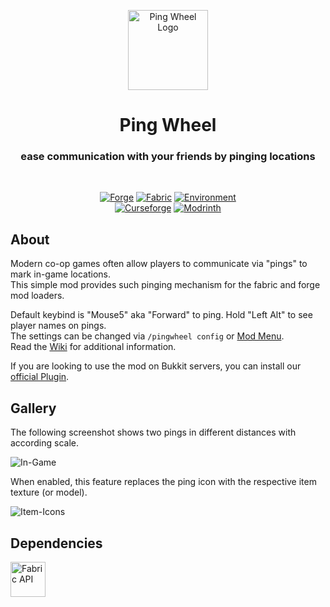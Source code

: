 <p align="center" style="text-align: center">
  <a href="https://github.com/LukenSkyne/Minecraft-Ping-Wheel">
    <img alt="Ping Wheel Logo" src=".github/icon.png" width="128" height="128" />
  </a>
</p>

<h1 align="center">Ping Wheel</h1>
<h3 align="center">ease communication with your friends by pinging locations</h3>
<br>

<div align="center">

<a href="#">![Forge](https://luken.cc/badges/forge)</a>
<a href="#">![Fabric](https://luken.cc/badges/fabric)</a>
<a href="#">![Environment](https://luken.cc/badges/environment)</a>  
<a href="https://www.curseforge.com/minecraft/mc-mods/ping-wheel">![Curseforge](https://luken.cc/badges/curseforge/734339)</a>
<a href="https://modrinth.com/mod/ping-wheel">![Modrinth](https://luken.cc/badges/modrinth/QQXAdCzh)</a>

</div>

## About

Modern co-op games often allow players to communicate via "pings" to mark in-game locations.  
This simple mod provides such pinging mechanism for the fabric and forge mod loaders.

Default keybind is "Mouse5" aka "Forward" to ping. Hold "Left Alt" to see player names on pings.  
The settings can be changed via `/pingwheel config` or [Mod Menu](https://github.com/TerraformersMC/ModMenu).  
Read the [Wiki](https://github.com/LukenSkyne/Minecraft-Ping-Wheel/wiki) for additional information.

If you are looking to use the mod on Bukkit servers, you can install our [official Plugin](https://github.com/RXJpaw/Minecraft-Ping-Wheel-Plugin/).

## Gallery

The following screenshot shows two pings in different distances with according scale.

<img src=".github/in-game-screenshot.png" alt="In-Game">

When enabled, this feature replaces the ping icon with the respective item texture (or model).

<img src=".github/item-icon-showcase.png" alt="Item-Icons">

## Dependencies

<p>
  <a href="https://github.com/FabricMC/fabric">
    <img alt="Fabric API" height="56" src="https://cdn.jsdelivr.net/npm/@intergrav/devins-badges@3/assets/cozy/requires/fabric-api_vector.svg">
  </a>
</p>
